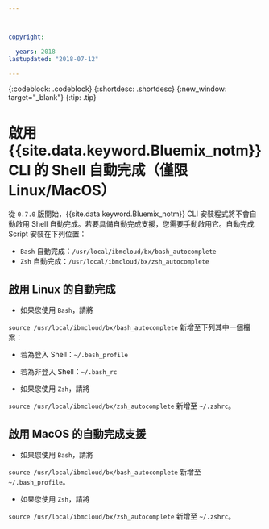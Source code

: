 ```yaml
---



copyright:

  years: 2018
lastupdated: "2018-07-12"

---
```


{:codeblock: .codeblock} 
{:shortdesc: .shortdesc}
{:new_window: target="_blank"}
{:tip: .tip}

# 啟用 {{site.data.keyword.Bluemix_notm}} CLI 的 Shell 自動完成（僅限 Linux/MacOS）

從 `0.7.0` 版開始，{{site.data.keyword.Bluemix_notm}} CLI 安裝程式將不會自動啟用 Shell 自動完成。若要具備自動完成支援，您需要手動啟用它。自動完成 Script 安裝在下列位置：

* `Bash` 自動完成：`/usr/local/ibmcloud/bx/bash_autocomplete`
* `Zsh` 自動完成：`/usr/local/ibmcloud/bx/zsh_autocomplete`

## 啟用 Linux 的自動完成

* 如果您使用 `Bash`，請將 

`source /usr/local/ibmcloud/bx/bash_autocomplete` 新增至下列其中一個檔案：

  * 若為登入 Shell：`~/.bash_profile`
  * 若為非登入 Shell：`~/.bash_rc`
  
* 如果您使用 `Zsh`，請將 

`source /usr/local/ibmcloud/bx/zsh_autocomplete` 新增至 `~/.zshrc`。

## 啟用 MacOS 的自動完成支援

* 如果您使用 `Bash`，請將 

`source /usr/local/ibmcloud/bx/bash_autocomplete` 新增至 `~/.bash_profile`。
* 如果您使用 `Zsh`，請將 

`source /usr/local/ibmcloud/bx/zsh_autocomplete` 新增至 `~/.zshrc`。
